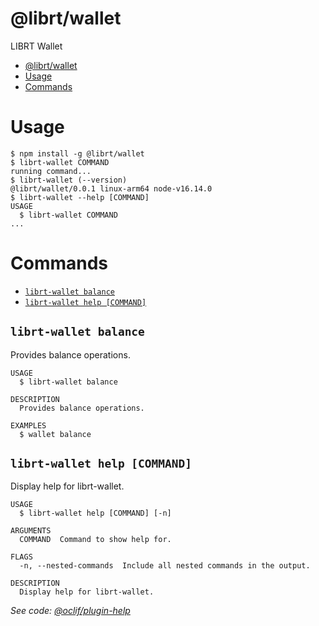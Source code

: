 # @librt/wallet

LIBRT Wallet

<!-- toc -->
* [@librt/wallet](#librtwallet)
* [Usage](#usage)
* [Commands](#commands)
<!-- tocstop -->

# Usage

<!-- usage -->
```sh-session
$ npm install -g @librt/wallet
$ librt-wallet COMMAND
running command...
$ librt-wallet (--version)
@librt/wallet/0.0.1 linux-arm64 node-v16.14.0
$ librt-wallet --help [COMMAND]
USAGE
  $ librt-wallet COMMAND
...
```
<!-- usagestop -->

# Commands

<!-- commands -->
* [`librt-wallet balance`](#librt-wallet-balance)
* [`librt-wallet help [COMMAND]`](#librt-wallet-help-command)

## `librt-wallet balance`

Provides balance operations.

```
USAGE
  $ librt-wallet balance

DESCRIPTION
  Provides balance operations.

EXAMPLES
  $ wallet balance
```

## `librt-wallet help [COMMAND]`

Display help for librt-wallet.

```
USAGE
  $ librt-wallet help [COMMAND] [-n]

ARGUMENTS
  COMMAND  Command to show help for.

FLAGS
  -n, --nested-commands  Include all nested commands in the output.

DESCRIPTION
  Display help for librt-wallet.
```

_See code: [@oclif/plugin-help](https://github.com/oclif/plugin-help/blob/v5.1.9/src/commands/help.ts)_
<!-- commandsstop -->
